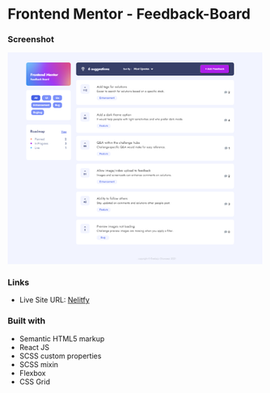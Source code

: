# Frontend Mentor - Feedback-Board

### Screenshot

![](./screenshot.PNG)

### Links

- Live Site URL: [Nelitfy]()

### Built with

- Semantic HTML5 markup
- React JS
- SCSS custom properties
- SCSS mixin
- Flexbox
- CSS Grid
